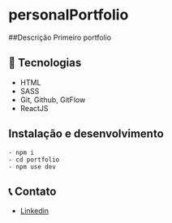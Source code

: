 # personalPortfolio

##Descrição
Primeiro portfolio


## 🔨 Tecnologias

-   HTML
-   SASS
-   Git, Github, GitFlow
-   ReactJS

## Instalação e desenvolvimento

    - npm i
    - cd portfolio
    - npm use dev
    
## 📞 Contato

-   [Linkedin](https://www.linkedin.com/in/thiago-dutra-107b4a213)
